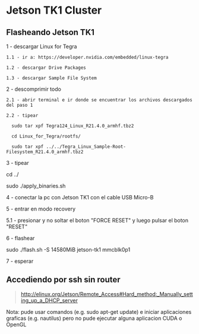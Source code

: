 # Jetson TK1 Cluster

## Flasheando Jetson TK1

1 - descargar Linux for Tegra

    1.1 - ir a: https://developer.nvidia.com/embedded/linux-tegra
    
    1.2 - descargar Drive Packages
    
    1.3 - descargar Sample File System

2 - descomprimir todo

    2.1 - abrir terminal e ir donde se encuentrar los archivos descargados del paso 1
    
    2.2 - tipear
    
      sudo tar xpf Tegra124_Linux_R21.4.0_armhf.tbz2
      
      cd Linux_for_Tegra/rootfs/
      
      sudo tar xpf ../../Tegra_Linux_Sample-Root-Filesystem_R21.4.0_armhf.tbz2
      
3 - tipear

  cd ../

  sudo ./apply_binaries.sh
  
4 - conectar la pc con Jetson TK1 con el cable USB Micro-B

5 - entrar en modo recovery

  5.1 - presionar y no soltar el boton "FORCE RESET" y luego pulsar el boton "RESET"
  
6 - flashear

  sudo ./flash.sh -S 14580MiB jetson-tk1 mmcblk0p1
  
7 - esperar


## Accediendo por ssh sin router

> http://elinux.org/Jetson/Remote_Access#Hard_method:_Manually_setting_up_a_DHCP_server

Nota: pude usar comandos (e.g. sudo apt-get update) e iniciar aplicaciones graficas (e.g. nautilus) pero no pude ejecutar alguna aplicacion CUDA o OpenGL
